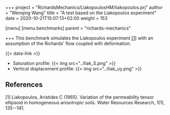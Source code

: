 +++
project = "RichardsMechanics/LiakopoulosHM/liakopoulos.prj"
author = "Wenqing Wang"
title = "A test based on the Liakopoulos experiment"
date = 2020-10-21T15:07:13+02:00
weight = 153

[menu]
  [menu.benchmarks]
    parent = "richards-mechanics"

+++
This benchmark simulates the Liakopoulos experiment
  [[1]](#1)
 with an assumption of  the Richards' flow  coupled with deformation.

{{< data-link >}}

* Saturation profile:
{{< img src="../liak_S.png" >}}
* Vertical displacement profile:
{{< img src="../liak_uy.png" >}}


## References
<a id="1">[1]</a>
Liakopoulos, Aristides C (1965).
Variation of the permeability tensor ellipsoid in homogeneous anisotropic soils.
Water Resources Research, 1(1), 135--141.
